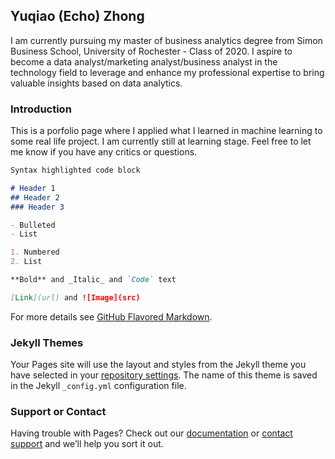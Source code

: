 ## Yuqiao (Echo) Zhong

I am currently pursuing my master of business analytics degree from Simon Business School, University of Rochester - Class of 2020. I aspire to become a data analyst/marketing analyst/business analyst in the technology field to leverage and enhance my professional expertise to bring valuable insights based on data analytics.

### Introduction

This is a porfolio page where I applied what I learned in machine learning to some real life project. I am currently still at learning stage. Feel free to let me know if you have any critics or questions. 

```markdown
Syntax highlighted code block

# Header 1
## Header 2
### Header 3

- Bulleted
- List

1. Numbered
2. List

**Bold** and _Italic_ and `Code` text

[Link](url) and ![Image](src)
```

For more details see [GitHub Flavored Markdown](https://guides.github.com/features/mastering-markdown/).

### Jekyll Themes

Your Pages site will use the layout and styles from the Jekyll theme you have selected in your [repository settings](https://github.com/echozhong1202/YuqiaoEchoZhong.github.io/settings). The name of this theme is saved in the Jekyll `_config.yml` configuration file.

### Support or Contact

Having trouble with Pages? Check out our [documentation](https://help.github.com/categories/github-pages-basics/) or [contact support](https://github.com/contact) and we’ll help you sort it out.

